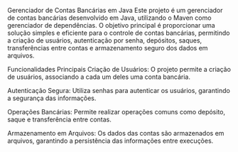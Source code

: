 Gerenciador de Contas Bancárias em Java
Este projeto é um gerenciador de contas bancárias desenvolvido em Java, utilizando o Maven como gerenciador de dependências. O objetivo principal é proporcionar uma solução simples e eficiente para o controle de contas bancárias, permitindo a criação de usuários, autenticação por senha, depósitos, saques, transferências entre contas e armazenamento seguro dos dados em arquivos.

Funcionalidades Principais
Criação de Usuários: O projeto permite a criação de usuários, associando a cada um deles uma conta bancária.

Autenticação Segura: Utiliza senhas para autenticar os usuários, garantindo a segurança das informações.

Operações Bancárias: Permite realizar operações comuns como depósito, saque e transferência entre contas.

Armazenamento em Arquivos: Os dados das contas são armazenados em arquivos, garantindo a persistência das informações entre execuções.
